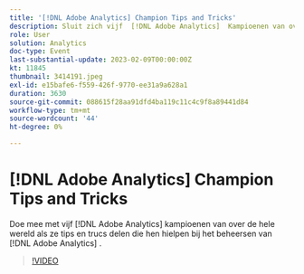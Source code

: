 ```yaml
---
title: '[!DNL Adobe Analytics] Champion Tips and Tricks'
description: Sluit zich vijf  [!DNL Adobe Analytics]  Kampioenen van over de wereld aan aangezien zij de uiteinden en de trucs delen die hen meester  [!DNL Adobe Analytics] hielpen.
role: User
solution: Analytics
doc-type: Event
last-substantial-update: 2023-02-09T00:00:00Z
kt: 11845
thumbnail: 3414191.jpeg
exl-id: e15bafe6-f559-426f-9770-ee31a9a628a1
duration: 3630
source-git-commit: 088615f28aa91dfd4ba119c11c4c9f8a89441d84
workflow-type: tm+mt
source-wordcount: '44'
ht-degree: 0%

---
```


# [!DNL Adobe Analytics] Champion Tips and Tricks

Doe mee met vijf [!DNL Adobe Analytics] kampioenen van over de hele wereld als ze tips en trucs delen die hen hielpen bij het beheersen van [!DNL Adobe Analytics] .

>[!VIDEO](https://video.tv.adobe.com/v/3414191/?quality=12&learn=on)

